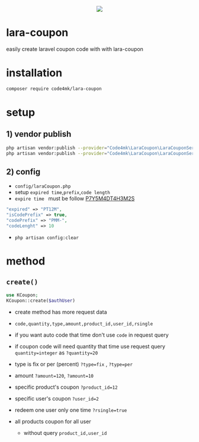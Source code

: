 <p align="center" ><img src="https://user-images.githubusercontent.com/17185462/57058050-40a38880-6ccf-11e9-974f-8324b01f8a72.png"></p>

# lara-coupon
easily create laravel coupon code with with lara-coupon

# installation

```bash
composer require code4mk/lara-coupon
```

# setup

## 1) vendor publish

```bash
php artisan vendor:publish --provider="Code4mk\LaraCoupon\LaraCouponServiceProvider" --tag=config
php artisan vendor:publish --provider="Code4mk\LaraCoupon\LaraCouponServiceProvider" --tag=migrations
```

## 2) config

* `config/laraCoupon.php`
* setup `expired time`,`prefix`,`code length`
* `expire time ` must be follow [P7Y5M4DT4H3M2S](https://www.php.net/manual/en/datetime.add.php)

```php
"expired" => "PT12M",
"isCodePrefix" => true,
"codePrefix" => "PMM-",
"codeLenght" => 10
```

* `php artisan config:clear`

# method

## `create()`

```php
use KCoupon;
KCoupon::create($authUser)
```

* create method has more request data
* `code,quantity,type,amount,product_id,user_id,rsingle`
* if you want auto code that time don't use `code` in request query

* if coupon code will need quantity that time use request query `quantity=integer` as `?quantity=20`
* type is fix or per (percent) `?type=fix` , `?type=per`
* amount `?amount=120`, `?amount=10`
* specific product's coupon `?product_id=12`
* specific user's coupon `?user_id=2`
* redeem one user only one time `?rsingle=true`
* all products coupon for all user
  * without query `product_id,user_id`
